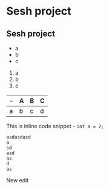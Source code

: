 # Sesh project

## Sesh project

- a
- b
- c

1. a
2. b
3. c

|-|A|B|C|
|-|-|-|-|
|a|b|c|d|

This is inline code snippet - `int a = 2;`

```
asdasdasd
a
sd
asd
as
d
as

```

New edit

